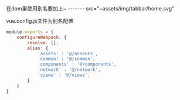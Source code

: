 在dom里使用别名要加上~ ------- src="~assets/img/tabbar/home.svg" 

vue.config.js文件为别名配置

```javascript
module.exports = {
    configureWebpack: {
        resolve: [],
        alias: {
            'assets' : '@/assents',
            'common' : '@/common',
            'components' : '@/components',
            'network' : '@/network',
            'views' : '@/views',
        }
    }
}
```

